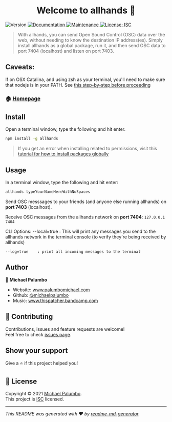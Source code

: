 <h1 align="center">Welcome to allhands 👋</h1>
<p>
  <img alt="Version" src="https://img.shields.io/badge/version-0.0.43-blue.svg?cacheSeconds=2592000" />
  <a href="https://github.com/michaelpalumbo/allhands#readme" target="_blank">
    <img alt="Documentation" src="https://img.shields.io/badge/documentation-yes-brightgreen.svg" />
  </a>
  <a href="https://github.com/michaelpalumbo/allhands/graphs/commit-activity" target="_blank">
    <img alt="Maintenance" src="https://img.shields.io/badge/Maintained%3F-yes-green.svg" />
  </a>
  <a href="https://github.com/michaelpalumbo/allhands/blob/master/LICENSE" target="_blank">
    <img alt="License: ISC" src="https://img.shields.io/github/license/michaelpalumbo/allhands" />
  </a>
</p>

> With allhands, you can send Open Sound Control (OSC) data over the web, without needing to know the destination IP address(es). Simply install allhands as a global package, run it, and then send OSC data to port 7404 (localhost)  and listen on port 7403. 

## Caveats:
If on OSX Catalina, and using zsh as your terminal, you'll need to make sure that nodejs is in your PATH. See [this step-by-step before proceeding](https://medium.com/@andrewjaykeller/how-to-install-node-js-and-npm-with-macoss-new-terminal-zsh-e39b4a62d3d4)


### 🏠 [Homepage](https://github.com/michaelpalumbo/allhands#readme)

## Install
Open a terminal window, type the following and hit enter.

```sh
npm install -g allhands
```

> If you get an error when installing related to permissions, visit this [tutorial for how to install packages globally](https://docs.npmjs.com/resolving-eacces-permissions-errors-when-installing-packages-globally)

## Usage
In a terminal window, type the following and hit enter:

```sh
allhands typeYourNameHereWithNoSpaces
```

Send OSC messsages to your friends (and anyone else running allhands) on **port 7403** (localhost).

Receive OSC messages from the allhands network on **port 7404**:
```127.0.0.1 7404```

CLI Options:
    --local=true  : This will print any messages you send to the allhands network in the terminal console (to verify they're being received by allhands)

    --log=true    : print all incoming messages to the terminal 

## Author

👤 **Michael Palumbo**

* Website: www.palumbomichael.com
* Github: [@michaelpalumbo](https://github.com/michaelpalumbo)
* Music: www.thispatcher.bandcamp.com

## 🤝 Contributing

Contributions, issues and feature requests are welcome!<br />Feel free to check [issues page](https://github.com/michaelpalumbo/allhands/issues). 

## Show your support

Give a ⭐️ if this project helped you!

## 📝 License

Copyright © 2021 [Michael Palumbo](https://github.com/michaelpalumbo).<br />
This project is [ISC](https://github.com/michaelpalumbo/allhands/blob/master/LICENSE) licensed.

***
_This README was generated with ❤️ by [readme-md-generator](https://github.com/kefranabg/readme-md-generator)_
